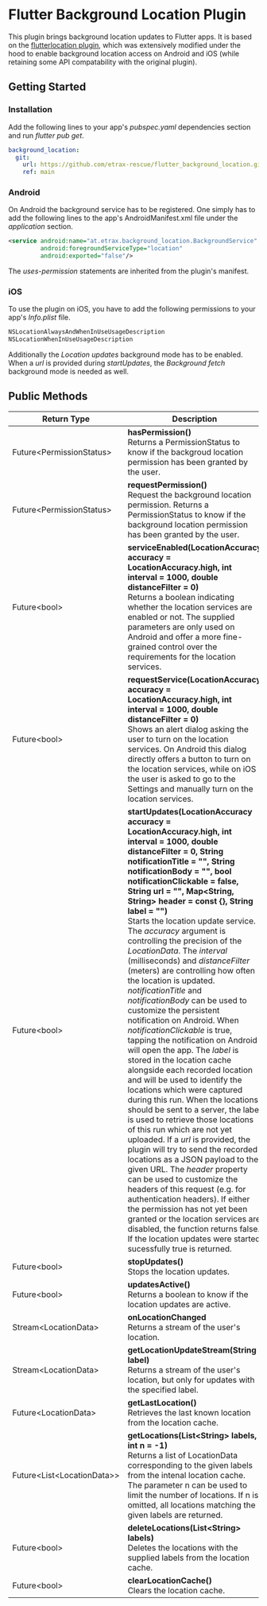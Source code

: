 # Flutter Background Location Plugin

This plugin brings background location updates to Flutter apps. It is based on the [flutterlocation plugin](https://github.com/Lyokone/flutterlocation), which was extensively modified under the hood to enable background location access on Android and iOS (while retaining some API compatability with the original plugin).

## Getting Started

### Installation

Add the following lines to your app's _pubspec.yaml_ dependencies section and run _flutter pub get_.

```yml
background_location:
  git:
    url: https://github.com/etrax-rescue/flutter_background_location.git
    ref: main
```

### Android

On Android the background service has to be registered. One simply has to add the following lines to the app's AndroidManifest.xml file under the _application_ section.
```xml
<service android:name="at.etrax.background_location.BackgroundService"
         android:foregroundServiceType="location"
         android:exported="false"/>
```
The _uses-permission_ statements are inherited from the plugin's manifest.

### iOS

To use the plugin on iOS, you have to add the following permissions to your app's _Info.plist_ file.
```xml
NSLocationAlwaysAndWhenInUseUsageDescription
NSLocationWhenInUseUsageDescription
```
Additionally the _Location updates_ background mode has to be enabled. When a _url_ is provided during _startUpdates_, the _Background fetch_ background mode is needed as well.

## Public Methods

| Return Type | Description |
| ------ | ----------- |
| Future\<PermissionStatus> | **hasPermission()** <br>Returns a PermissionStatus to know if the backgroud location permission has been granted by the user.|
| Future\<PermissionStatus> | **requestPermission()** <br>Request the background location permission. Returns a PermissionStatus to know if the background location permission has been granted by the user.|
| Future\<bool> | **serviceEnabled(LocationAccuracy accuracy = LocationAccuracy.high, int interval = 1000, double distanceFilter = 0)** <br>Returns a boolean indicating whether the location services are enabled or not. The supplied parameters are only used on Android and offer a more fine-grained control over the requirements for the location services. |
| Future\<bool> | **requestService(LocationAccuracy accuracy = LocationAccuracy.high, int interval = 1000, double distanceFilter = 0)** <br>Shows an alert dialog asking the user to turn on the location services. On Android this dialog directly offers a button to turn on the location services, while on iOS the user is asked to go to the Settings and manually turn on the location services.
| Future\<bool> | **startUpdates(LocationAccuracy accuracy = LocationAccuracy.high, int interval = 1000, double distanceFilter = 0, String notificationTitle = "", String notificationBody = "", bool notificationClickable = false, String url = "", Map\<String, String> header = const {}, String label = "")** <br>Starts the location update service. The _accuracy_ argument is controlling the precision of the _LocationData_. The _interval_ (milliseconds) and _distanceFilter_ (meters) are controlling how often the location is updated. _notificationTitle_ and _notificationBody_ can be used to customize the persistent notification on Android. When _notificationClickable_ is true, tapping the notification on Android will open the app. The _label_ is stored in the location cache alongside each recorded location and will be used to identify the locations which were captured during this run. When the locations should be sent to a server, the label is used to retrieve those locations of this run which are not yet uploaded. If a _url_ is provided, the plugin will try to send the recorded locations as a JSON payload to the given URL. The _header_ property can be used to customize the headers of this request (e.g. for authentication headers). If either the permission has not yet been granted or the location services are disabled, the function returns false. If the location updates were started sucessfully true is returned. |
| Future\<bool> | **stopUpdates()** <br>Stops the location updates.|
| Future\<bool> | **updatesActive()** <br>Returns a boolean to know if the location updates are active.|
| Stream\<LocationData> | **onLocationChanged** <br> Returns a stream of the user's location. |
| Stream\<LocationData> | **getLocationUpdateStream(String label)** <br>Returns a stream of the user's location, but only for updates with the specified label. |
| Future\<LocationData> | **getLastLocation()** <br>Retrieves the last known location from the location cache. |
| Future\<List\<LocationData>> | **getLocations(List\<String> labels, int n = -1)** <br>Returns a list of LocationData corresponding to the given labels from the intenal location cache. The parameter n can be used to limit the number of locations. If n is omitted, all locations matching the given labels are returned. |
| Future\<bool> | **deleteLocations(List\<String> labels)** <br>Deletes the locations with the supplied labels from the location cache. |
| Future\<bool> | **clearLocationCache()** <br>Clears the location cache. |
